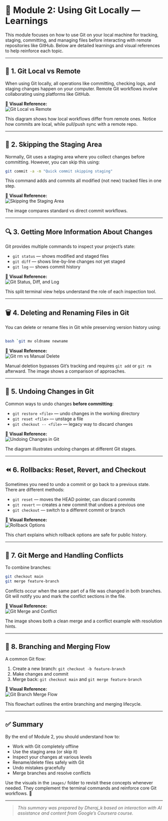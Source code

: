 # 📘 Module 2: Using Git Locally — Learnings

This module focuses on how to use Git on your local machine for tracking, staging, committing, and managing files before interacting with remote repositories like GitHub. Below are detailed learnings and visual references to help reinforce each topic.

---

## 🧠 1. Git Local vs Remote

When using Git locally, all operations like committing, checking logs, and staging changes happen on your computer. Remote Git workflows involve collaborating using platforms like GitHub.

📍 **Visual Reference:**  
![Git Local vs Remote](images/git-local-vs-remote.png)

This diagram shows how local workflows differ from remote ones. Notice how commits are local, while pull/push sync with a remote repo.

---

## 🔁 2. Skipping the Staging Area

Normally, Git uses a staging area where you collect changes before committing. However, you can skip this using:

```bash 
git commit -a -m "Quick commit skipping staging"
```

This command adds and commits all modified (not new) tracked files in one step.

📍 **Visual Reference:**  
![Skipping the Staging Area](images/commit-without-staging.png)

The image compares standard vs direct commit workflows.

---

## 🔍 3. Getting More Information About Changes

Git provides multiple commands to inspect your project’s state:

- `git status` — shows modified and staged files  
- `git diff` — shows line-by-line changes not yet staged  
- `git log` — shows commit history  

📍 **Visual Reference:**  
![Git Status, Diff, and Log](images/git-info-commands.png)

This split terminal view helps understand the role of each inspection tool.

---

## 🗑️ 4. Deleting and Renaming Files in Git

You can delete or rename files in Git while preserving version history using:

```bash git rm filename
  
bash `git mv oldname newname
```

📍 **Visual Reference:**  
![Git rm vs Manual Delete](images/git-rm-vs-manual-delete.png)

Manual deletion bypasses Git’s tracking and requires `git add` or `git rm` afterward. The image shows a comparison of approaches.

---

## 🧩 5. Undoing Changes in Git

Common ways to undo changes **before committing**:

-  `git restore <file>` — undo changes in the working directory  
-  `git reset <file>` — unstage a file  
-  `git checkout -- <file>` — legacy way to discard changes  

📍 **Visual Reference:**  
![Undoing Changes in Git](images/undo-in-git.png)

The diagram illustrates undoing changes at different Git stages.

---

## ⏪ 6. Rollbacks: Reset, Revert, and Checkout

Sometimes you need to undo a commit or go back to a previous state. There are different methods:

- `git reset` — moves the HEAD pointer, can discard commits  
- `git revert` — creates a new commit that undoes a previous one  
- `git checkout` — switch to a different commit or branch  

📍 **Visual Reference:**  
![Rollback Options](images/git-rollback-options.png)

This chart explains which rollback options are safe for public history.

---

## 🌿 7. Git Merge and Handling Conflicts

To combine branches:

```bash 
git checkout main 
git merge feature-branch
```
Conflicts occur when the same part of a file was changed in both branches. Git will notify you and mark the conflict sections in the file.

📍 **Visual Reference:**  
![Git Merge and Conflict](images/git-merge-and-conflict.png)

The image shows both a clean merge and a conflict example with resolution hints.

---

## 🌱 8. Branching and Merging Flow

A common Git flow:

1. Create a new branch:  `git checkout -b feature-branch`  
2. Make changes and commit  
3. Merge back:  `git checkout main` and `git merge feature-branch`

📍 **Visual Reference:**  
![Git Branch Merge Flow](images/git-branch-merge-flow.png)

This flowchart outlines the entire branching and merging lifecycle.

---

## ✅ Summary

By the end of Module 2, you should understand how to:

- Work with Git completely offline  
- Use the staging area (or skip it)  
- Inspect your changes at various levels  
- Rename/delete files safely with Git  
- Undo mistakes gracefully  
- Merge branches and resolve conflicts  

Use the visuals in the `images/` folder to revisit these concepts whenever needed. They complement the terminal commands and reinforce core Git workflows. 🚀

---

> _This summary was prepared by Dheraj_k based on interaction with AI assistance and content from Google’s Coursera course._
